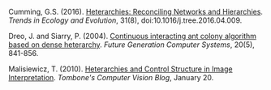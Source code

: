 Cumming, G.S. (2016). [Heterarchies: Reconciling Networks and Hierarchies](https://www.sciencedirect.com/science/article/abs/pii/S016953471630043X). _Trends in Ecology and Evolution_, 31(8), doi:10.1016/j.tree.2016.04.009.

Dreo, J. and Siarry, P. (2004). [Continuous interacting ant colony algorithm based on dense heterarchy](https://www.sciencedirect.com/science/article/pii/S0167739X03002139). _Future Generation Computer Systems_, 20(5), 841-856.

Malisiewicz, T. (2010). [Heterarchies and Control Structure in Image Interpretation](http://www.computervisionblog.com/2010/01/heterarchies-and-control-structure-in.html). _Tombone's Computer Vision Blog_, January 20.
